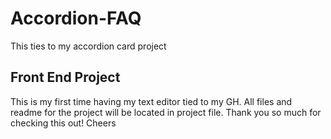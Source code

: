 # Accordion-FAQ
This ties to my accordion card project

## Front End Project

This is my first time having my text editor tied to my GH. All files and readme for the project will be located in project file. Thank you so much for checking this out! Cheers
